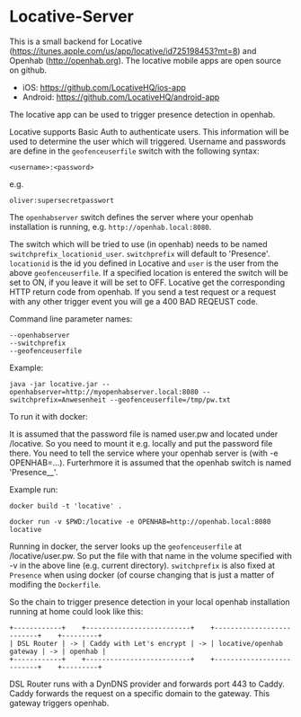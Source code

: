 Locative-Server
===============

This is a small backend for Locative (https://itunes.apple.com/us/app/locative/id725198453?mt=8) and 
Openhab (http://openhab.org). The locative mobile apps are open source on github. 

- iOS: https://github.com/LocativeHQ/ios-app
- Android: https://github.com/LocativeHQ/android-app

The locative app can be used to trigger presence detection in openhab.

Locative supports Basic Auth to authenticate users. This information will be used to determine the user which will triggered.
Username and passwords are define in the ``geofenceuserfile`` switch with the following syntax:

```
<username>:<password>
```

e.g.

```
oliver:supersecretpasswort
```

The ``openhabserver`` switch defines the server where your openhab installation is running, e.g. ``http://openhab.local:8080``.

The switch which will be tried to use (in openhab) needs to be named ``switchprefix_locationid_user``. ``switchprefix`` will default to 'Presence'.
``locationid`` is the id you defined in Locative and ``user`` is the user from the above ``geofenceuserfile``. If a specified
location is entered the switch will be set to ON, if you leave it will be set to OFF. Locative get the corresponding HTTP return code
from openhab. If you send a test request or a request with any other trigger event you will ge a 400 BAD REQEUST code.

Command line parameter names:
```
--openhabserver
--switchprefix
--geofenceuserfile
```

Example:
```
java -jar locative.jar --openhabserver=http://myopenhabserver.local:8080 --switchprefix=Anwesenheit --geofenceuserfile=/tmp/pw.txt
```
To run it with docker:

It is assumed that the password file is named user.pw and located under /locative. So you need to mount it e.g. locally and put the 
password file there. You need to tell the service where your openhab server is (with -e OPENHAB=...). Furterhmore it is assumed
that the openhab switch is named 'Presence_<location>_<username>'.

Example run:

```
docker build -t 'locative' .

docker run -v $PWD:/locative -e OPENHAB=http://openhab.local:8080 locative
```
Running in docker, the server looks up the ``geofenceuserfile`` at /locative/user.pw. So put the file with that name in the volume specified with -v in the above line (e.g. current directory). ``switchprefix`` is also fixed at ``Presence`` when using docker (of course changing that is just a matter of modifing the ``Dockerfile``.

So the chain to trigger presence detection in your local openhab installation running at home could look like this:

```
+------------+    +--------------------------+    +--------------------------+    +---------+
| DSL Router | -> | Caddy with Let's encrypt | -> | locative/openhab gateway | -> | openhab |
+------------+    +--------------------------+    +--------------------------+    +---------+
```

DSL Router runs with a DynDNS provider and forwards port 443 to Caddy. Caddy forwards the request on a specific domain to the gateway. This gateway triggers openhab.
